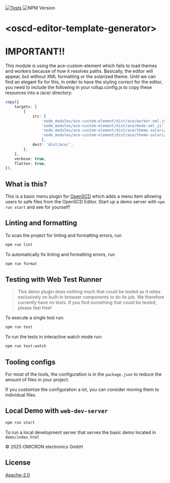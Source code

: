 [![Tests](https://github.com/OMICRONEnergyOSS/oscd-editor-template-generator/actions/workflows/test.yml/badge.svg)](https://github.com/OMICRONEnergyOSS/oscd-editor-template-generator/actions/workflows/test.yml) ![NPM Version](https://img.shields.io/npm/v/@omicronenergy/oscd-editor-template-generator)

# \<oscd-editor-template-generator>

# IMPORTANT!!

This module is using the ace-custom-element which fails to load themes and workers because of how it resolves paths. Basically, the editor
will appear, but without XML formatting or the solarized theme. Until we can find an elegant fix for this, in order to have the styling correct for the editor, you need to include the following in your rollup.config.js to copy these resources into a /ace/ directory:

```typescript
copy({
    targets: [
        {
            src: [
                'node_modules/ace-custom-element/dist/ace/worker-xml.js',
                'node_modules/ace-custom-element/dist/ace/mode-xml.js',
                'node_modules/ace-custom-element/dist/ace/theme-solarized_light.js',
                'node_modules/ace-custom-element/dist/ace/theme-solarized_dark.js',
                ],
            dest: 'dist/ace/',
        },
    ],
    verbose: true,
    flatten: true,
}),
```

## What is this?

This is a basic menu plugin for [OpenSCD](https://openscd.org) which adds a menu item allowing users to safe files from the OpenSCD Editor. Start up a demo server with `npm run start` and see for yourself!

## Linting and formatting

To scan the project for linting and formatting errors, run

```bash
npm run lint
```

To automatically fix linting and formatting errors, run

```bash
npm run format
```

## Testing with Web Test Runner

> This demo plugin does nothing much that could be tested as it relies exclusively on built-in browser components to do its job. We therefore currently have no tests. If you find something that could be tested, please feel free!

To execute a single test run:

```bash
npm run test
```

To run the tests in interactive watch mode run:

```bash
npm run test:watch
```

## Tooling configs

For most of the tools, the configuration is in the `package.json` to reduce the amount of files in your project.

If you customize the configuration a lot, you can consider moving them to individual files.

## Local Demo with `web-dev-server`

```bash
npm run start
```

To run a local development server that serves the basic demo located in `demo/index.html`

&copy; 2025 OMICRON electronics GmbH

## License

[Apache-2.0](LICENSE)
